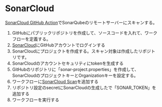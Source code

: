 # SonarCloud

[SonarCloud GitHub Action](https://github.com/marketplace/actions/sonarqube-scan#sonarqube-github-action)でSonarQubeのリモートサーバーにスキャンする。

1. GitHubにパブリックリポジトリを作成して、ソースコードを入れて、ワークフローを定義する。
4. [SonarCloud](https://sonarcloud.io/)にGitHubアカウントでログインする
5. SonarCloudにプロジェクトを作成する。スキャン対象は作成したリポジトリです。
6. SonarCloudのアカウントセキュリティにtokenを生成する
7. GitHubのリポジトリに「sonar-project.properties」を作成して、SonarCloudのプロジェクトキーとOrganizationキーを設定する。
9. ワークフローに[SonarCloud Scan](https://github.com/marketplace/actions/sonarcloud-scan)を追加する
10. リポジトリ設定のsecretにSonarCloudの生成したで「SONAR_TOKEN」を追加する
11. ワークフローを実行する